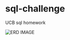 # sql-challenge
UCB sql homework

![ERD IMAGE](github.com/jj2798nyu/sql-challenge/main/EmployeeSQL/Resources/ERD.png)
